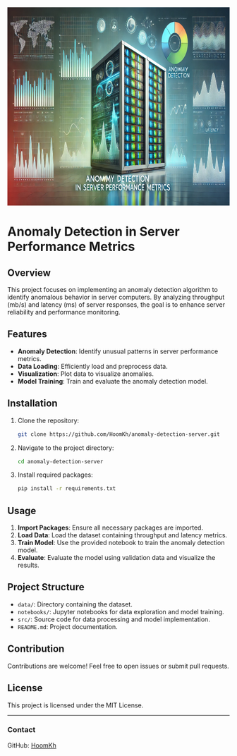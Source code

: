 <div style="text-align: center;">
    <img src="banner/banner.jpg" style="width:950px;height:450px;">
</div>


# Anomaly Detection in Server Performance Metrics

## Overview
This project focuses on implementing an anomaly detection algorithm to identify anomalous behavior in server computers. By analyzing throughput (mb/s) and latency (ms) of server responses, the goal is to enhance server reliability and performance monitoring.

## Features
- **Anomaly Detection**: Identify unusual patterns in server performance metrics.
- **Data Loading**: Efficiently load and preprocess data.
- **Visualization**: Plot data to visualize anomalies.
- **Model Training**: Train and evaluate the anomaly detection model.

## Installation
1. Clone the repository:
   ```bash
   git clone https://github.com/HoomKh/anomaly-detection-server.git
   ```
2. Navigate to the project directory:
   ```bash
   cd anomaly-detection-server
   ```
3. Install required packages:
   ```bash
   pip install -r requirements.txt
   ```

## Usage
1. **Import Packages**: Ensure all necessary packages are imported.
2. **Load Data**: Load the dataset containing throughput and latency metrics.
3. **Train Model**: Use the provided notebook to train the anomaly detection model.
4. **Evaluate**: Evaluate the model using validation data and visualize the results.

## Project Structure
- `data/`: Directory containing the dataset.
- `notebooks/`: Jupyter notebooks for data exploration and model training.
- `src/`: Source code for data processing and model implementation.
- `README.md`: Project documentation.

## Contribution
Contributions are welcome! Feel free to open issues or submit pull requests.

## License
This project is licensed under the MIT License.

---

### Contact
GitHub: [HoomKh](https://github.com/HoomKh)
